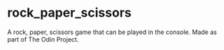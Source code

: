 # rock_paper_scissors
A rock, paper, scissors game that can be played in the console. Made as part of The Odin Project. 
